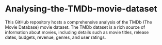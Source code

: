 # Analysing-the-TMDb-movie-dataset
This GitHub repository hosts a comprehensive analysis of the TMDb (The Movie Database) movie dataset. The TMDb dataset is a rich source of information about movies, including details such as movie titles, release dates, budgets, revenue, genres, and user ratings.

